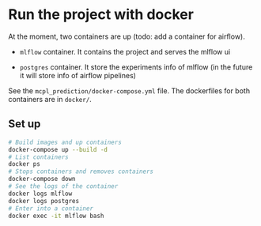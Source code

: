 # Run the project with docker

At the moment, two containers are up (todo: add a container for airflow).

- `mlflow` container. It contains the project and serves the mlflow ui

- `postgres` container. It store the experiments info of mlflow (in the future it will store info of airflow pipelines)

See the `mcpl_prediction/docker-compose.yml` file. The dockerfiles for both containers are in `docker/`.

## Set up
```bash
# Build images and up containers
docker-compose up --build -d
# List containers
docker ps
# Stops containers and removes containers
docker-compose down
# See the logs of the container
docker logs mlflow
docker logs postgres
# Enter into a container
docker exec -it mlflow bash
```